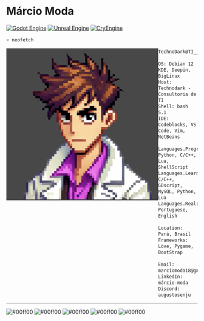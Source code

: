 # Márcio Moda 

[![Godot Engine](https://img.shields.io/badge/Godot%20Engine-Community%20Member-brightgreen)](https://godotengine.org)
[![Unreal Engine](https://img.shields.io/badge/Unreal%20Engine-Developer-blue)](https://www.unrealengine.com)
[![CryEngine](https://img.shields.io/badge/CryEngine-Contributor-orange)](https://www.cryengine.com)

~~~zsh
> neofetch
~~~
<img src="foto_perfi_github2025.png" alt="drawing" width="400" align='left'/>

```neofetch
TechnoDark@TI_________________________

OS: Debian 12 KDE, Deepin, BigLinux
Host: Technodark - Consultoria de TI
Shell: bash 5.1
IDE: Codeblocks, VS Code, Vim, NetBeans

Languages.Programming: Python, C/C++, Lua, ShellScript
Languages.Learning: C/C++, GDscript, MySQL, Python, Lua
Languages.Real: Portuguese, English

Location: Pará, Brasil
Frameworks: Löve, Pygame, BootStrap

Email: marciomoda18@gmail.com
LinkedIn: márcio-moda
Discord: augustosenju
```
---

<p align="left">
  <img alt="#00ff00" src="https://via.placeholder.com/15/00ff00/000000?text=+" width="25" height="20" />
  <img alt="#00ff00" src="https://via.placeholder.com/15/00ff00/000000?text=+" width="25" height="20" />
  <img alt="#00ff00" src="https://via.placeholder.com/15/00ff00/000000?text=+" width="25" height="20" />
  <img alt="#00ff00" src="https://via.placeholder.com/15/00ff00/000000?text=+" width="25" height="20" />
  <img alt="#00ff00" src="https://via.placeholder.com/15/00ff00/000000?text=+" width="25" height="20" />
</p>
